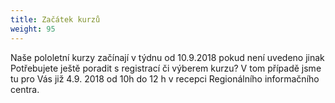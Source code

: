 ```yaml
---
title: Začátek kurzů
weight: 95
---
```

Naše pololetní kurzy začínají v týdnu od 10.9.2018 pokud není uvedeno jinak\
Potřebujete ještě poradit s registrací či výberem kurzu? V tom případě jsme tu pro Vás již 4.9. 2018 od 10h do 12 h v recepci Regionálního informačního centra.
